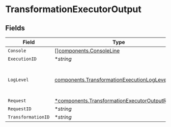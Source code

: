 # TransformationExecutorOutput


## Fields

| Field                                                                                                             | Type                                                                                                              | Required                                                                                                          | Description                                                                                                       |
| ----------------------------------------------------------------------------------------------------------------- | ----------------------------------------------------------------------------------------------------------------- | ----------------------------------------------------------------------------------------------------------------- | ----------------------------------------------------------------------------------------------------------------- |
| `Console`                                                                                                         | [][components.ConsoleLine](../../models/components/consoleline.md)                                                | :heavy_minus_sign:                                                                                                | N/A                                                                                                               |
| `ExecutionID`                                                                                                     | **string*                                                                                                         | :heavy_minus_sign:                                                                                                | N/A                                                                                                               |
| `LogLevel`                                                                                                        | [components.TransformationExecutionLogLevel](../../models/components/transformationexecutionloglevel.md)          | :heavy_check_mark:                                                                                                | The minimum log level to open the issue on                                                                        |
| `Request`                                                                                                         | [*components.TransformationExecutorOutputRequest](../../models/components/transformationexecutoroutputrequest.md) | :heavy_minus_sign:                                                                                                | N/A                                                                                                               |
| `RequestID`                                                                                                       | **string*                                                                                                         | :heavy_minus_sign:                                                                                                | N/A                                                                                                               |
| `TransformationID`                                                                                                | **string*                                                                                                         | :heavy_minus_sign:                                                                                                | N/A                                                                                                               |
